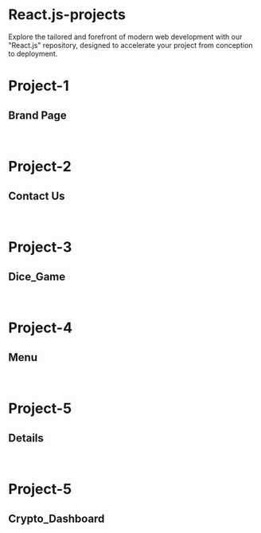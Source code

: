 # React.js-projects
Explore the tailored and forefront of modern web development with our "React.js" repository, designed to accelerate your project from conception to deployment.

<h1>Project-1</h1>
<h2>Brand Page</h2>
<br>
<h1>Project-2</h1>
<h2>Contact Us</h2>
<br>
<h1>Project-3</h1>
<h2>Dice_Game</h2>
<br>
<h1>Project-4</h1>
<h2>Menu</h2>
<br>
<h1>Project-5</h1>
<h2>Details</h2>
<br>
<h1>Project-5</h1>
<h2>Crypto_Dashboard</h2>
